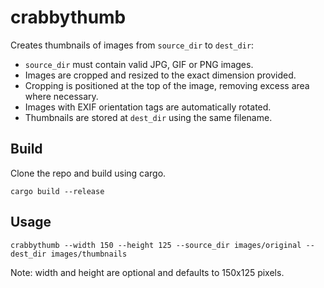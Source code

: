 # crabbythumb

Creates thumbnails of images from `source_dir` to `dest_dir`:
- `source_dir` must contain valid JPG, GIF or PNG images.
- Images are cropped and resized to the exact dimension provided.
- Cropping is positioned at the top of the image, removing excess area where necessary.
- Images with EXIF orientation tags are automatically rotated.
- Thumbnails are stored at `dest_dir` using the same filename.

## Build

Clone the repo and build using cargo.

```shell
cargo build --release
```

## Usage

```shell
crabbythumb --width 150 --height 125 --source_dir images/original --dest_dir images/thumbnails
```

Note: width and height are optional and defaults to 150x125 pixels.
